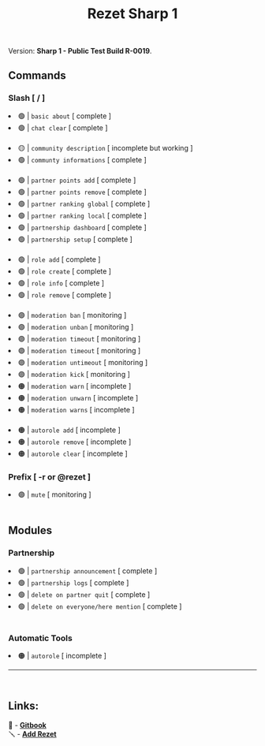 <h1 align=center>
    Rezet Sharp 1
</h1>
<br>
<p>
    Version: <strong>Sharp 1 - Public Test Build R-0019</strong>.



<h2>
    Commands
</h2>
<h3>Slash [ / ]</h3>
<li>🟢 | <code>basic about</code> [ complete ]</li>
<li>🟢 | <code>chat clear</code> [ complete ]</li>
<br>
<li>🟡 | <code>community description</code> [ incomplete but working ]</li>
<li>🟢 | <code>communty informations</code> [ complete ]</li>
<br>
<li>🟢 | <code>partner points add</code> [ complete ]</li>
<li>🟢 | <code>partner points remove</code> [ complete ]</li>
<li>🟢 | <code>partner ranking global</code> [ complete ]</li>
<li>🟢 | <code>partner ranking local</code> [ complete ]</li>
<li>🟢 | <code>partnership dashboard</code> [ complete ]</li>
<li>🟢 | <code>partnership setup</code> [ complete ]</li>
<br>
<li>🟢 | <code>role add</code> [ complete ]</li>
<li>🟢 | <code>role create</code> [ complete ]</li>
<li>🟢 | <code>role info</code> [ complete ]</li>
<li>🟢 | <code>role remove</code> [ complete ]</li>
<br>
<li>🟣 | <code>moderation ban</code> [ monitoring ]</li>
<li>🟣 | <code>moderation unban</code> [ monitoring ]</li>
<li>🟣 | <code>moderation timeout</code> [ monitoring ]</li>
<li>🟣 | <code>moderation timeout</code> [ monitoring ]</li>
<li>🟣 | <code>moderation untimeout</code> [ monitoring ]</li>
<li>🟣 | <code>moderation kick</code> [ monitoring ]</li>
<li>🟠 | <code>moderation warn</code> [ incomplete ]</li>
<li>🟠 | <code>moderation unwarn</code> [ incomplete ]</li>
<li>🟠 | <code>moderation warns</code> [ incomplete ]</li>
<br>
<li>🟠 | <code>autorole add</code> [ incomplete ]</li>
<li>🟠 | <code>autorole remove</code> [ incomplete ]</li>
<li>🟠 | <code>autorole clear</code> [ incomplete ]</li>


<h3>
    Prefix [ -r or @rezet ]
</h3>
<li>🟣 | <code>mute</code> [ monitoring ]</li>
<br>



<h2>
    Modules
</h2>
<h3>
    Partnership
</h3>
<li>🟢 | <code>partnership announcement</code> [ complete ]</li>
<li>🟢 | <code>partnership logs</code> [ complete ]</li>
<li>🟢 | <code>delete on partner quit</code> [ complete ]</li>
<li>🟢 | <code>delete on everyone/here mention</code> [ complete ]</li>
<br>
<h3>
    Automatic Tools
</h3>
<li>🟠 | <code>autorole</code> [ incomplete ]</li>


<hr>
<br>
<h2>
    Links:
</h2>
📘 - <a href="https://horizon-witwicky.gitbook.io/rezet">
    <strong>Gitbook</strong>
</a>
<br>
🪛 - <a href="https://discord.com/oauth2/authorize?client_id=889388725719683082">
    <strong>Add Rezet</strong>
</a>
